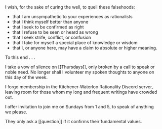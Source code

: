I wish, for the sake of curing the well, to quell these falsehoods:  
  
- that I am unsympathetic to your experiences as rationalists  
- that I think myself better than anyone  
- that I seek to be confirmed as right  
- that I refuse to be seen or heard as wrong  
- that I seek strife, conflict, or confusion  
- that I take for myself a special place of knowledge or wisdom  
- that I, or anyone here, may have a claim to absolute or higher meaning.  
  
To this end . . .  
  
I take a vow of silence on [[Thursdays]], only broken by a call to speak or noble need. No longer shall I volunteer my spoken thoughts to anyone on this day of the week.  
  
I forgo membership in the Kitchener-Waterloo Rationality Discord server, leaving room for those whom my long and frequent writings have crowded out.  
  
I offer invitation to join me on Sundays from 1 and 5, to speak of anything we please.  

They only ask a [[question]] if it confirms their fundamental values.